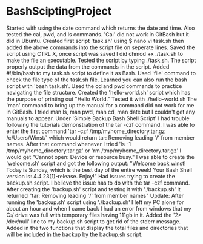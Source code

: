 # BashSciptingProject

Started with using the date command which returns the date and time.
Also tested the cal, pwd, and ls commands. 'Cal' did not work in GitBash but it did in Ubuntu.
Created first script 'task.sh' using $ nano vi task.sh then added the above commands into the script file on seperate lines.
Saved the script using CTRL X, once script was saved I did chmod +x ./task.sh to make the file an executable.
Tested the script by typing ./task.sh. The script properly output the data from the commands in the script.
Added #!/bin/bash to my task.sh script to define it as Bash.
Used 'file' command to check the file type of the task.sh file. 
Learned you can also run the bash script with 'bash task.sh'.
Used the cd and pwd commands to practice navigating the file structure. 
Created the 'hello-world.sh' script which has the purpose of printing out "Hello World." Tested it with ./hello-world.sh
The 'man' command to bring up the manual for a command did not work for me in GitBash. 
I tried man ls, man pwd, man cd, man date but I couldn't get any manuals to appear.
Under 'Simple Backup Bash Shell Script' I had trouble following the tutorials demonstration of the tar -czf command.
I was able to enter the first command 'tar -czf /tmp/myhome_directory.tar.gz /c/Users/Winst/' which would return tar: Removing leading '/' from member names.
After that command whenever I tried 'ls -1 /tmp/myhome_directory.tar.gz' or 'rm /tmp/myhome_directory.tar.gz' I would get "Cannot open: Device or resource busy."
I was able to create the 'welcome.sh' script and got the following output: "Welcome back winst! Today is Sunday, which is the best day of the entire week! Your Bash Shell version is: 4.4.23(1)-release. Enjoy!"
Had issues trying to create the backup.sh script. I believe the issue has to do with the tar -czf command. 
After creating the 'backup.sh' script and testing it with './backup.sh' it returned "tar: Removing leading '/' from member names"
Update: After running the 'backup.sh' script using './backup.sh' I left my PC alone for about an hour and when I came back I had an error from windows that my C:/ drive was full with temporary files having 111gb in it. 
Added the '2> /dev/null' line to my backup.sh script to get rid of the stderr message. 
Added in the two functions that display the total files and directories that will be included in the backup by the backup.sh script. 

